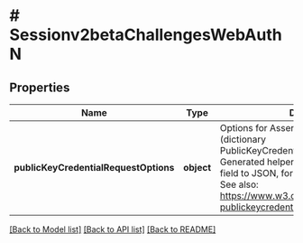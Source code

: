 # # Sessionv2betaChallengesWebAuthN

## Properties

Name | Type | Description | Notes
------------ | ------------- | ------------- | -------------
**publicKeyCredentialRequestOptions** | **object** | Options for Assertion Generaration (dictionary PublicKeyCredentialRequestOptions). Generated helper methods transform the field to JSON, for use in a WebauthN client. See also: https://www.w3.org/TR/webauthn/#dictdef-publickeycredentialrequestoptions | [optional]

[[Back to Model list]](../../README.md#models) [[Back to API list]](../../README.md#endpoints) [[Back to README]](../../README.md)
